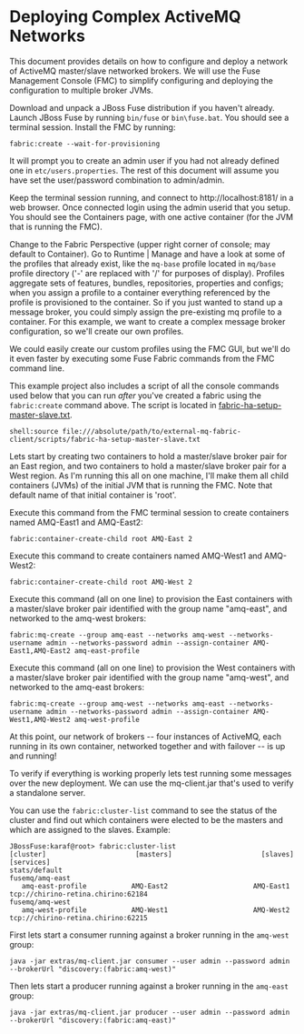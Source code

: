 Deploying Complex ActiveMQ Networks
===================================

This document provides details on how to configure and deploy a network
of ActiveMQ master/slave networked brokers. We will use the Fuse
Management Console (FMC) to simplify configuring and deploying the 
configuration to multiple broker JVMs.

Download and unpack a JBoss Fuse distribution if you haven't already.
Launch JBoss Fuse by running `bin/fuse` or `bin\fuse.bat`. You should see a
terminal session. Install the FMC by running: 

    fabric:create --wait-for-provisioning

It will prompt you to create an admin user if you had not already
defined one in `etc/users.properties`. The rest of this document
will assume you have set the user/password combination to admin/admin.

Keep the terminal session running, and connect to
http://localhost:8181/ in a web browser. Once connected
login using the admin userid that you setup. You should see the
Containers page, with one active container (for the JVM that is running
the FMC).

Change to the Fabric Perspective (upper right corner of console; may
default to Container). Go to Runtime | Manage and have a look at some
of the profiles that already exist, like the `mq-base` profile located in
`mq/base` profile directory ('-' are replaced with '/' for purposes of display).
Profiles aggregate sets of features, bundles, repositories, properties
and configs; when you assign a profile to a container everything referenced
by the profile is provisioned to the container. So if you just wanted to stand
up a message broker, you could simply assign the pre-existing mq
profile to a container. For this example, we want to create a complex
message broker configuration, so we'll create our own profiles.

We could easily create our custom profiles using the FMC GUI, but we'll
do it even faster by executing some Fuse Fabric commands from the FMC
command line. 

This example project also includes a script of all the console commands
used below that you can run *after* you've created a fabric using the
`fabric:create` command above. The script is located in [fabric-ha-setup-master-slave.txt](./scripts/fabric-ha-setup-master-slave.txt).

    shell:source file:///absolute/path/to/external-mq-fabric-client/scripts/fabric-ha-setup-master-slave.txt

Lets start by creating two containers to hold a master/slave broker
pair for an East region, and two containers to hold a master/slave
broker pair for a West region. As I'm running this all on one machine,
I'll make them all child containers (JVMs) of the initial JVM that is
running the FMC. Note that default name of that initial container is
'root'.

Execute this command from the FMC terminal session to create containers
named AMQ-East1 and AMQ-East2:

    fabric:container-create-child root AMQ-East 2

Execute this command to create containers named AMQ-West1 and AMQ-West2:

    fabric:container-create-child root AMQ-West 2

Execute this command (all on one line) to provision the East containers
with a master/slave broker pair identified with the group name
"amq-east", and networked to the amq-west brokers:

    fabric:mq-create --group amq-east --networks amq-west --networks-username admin --networks-password admin --assign-container AMQ-East1,AMQ-East2 amq-east-profile

Execute this command (all on one line) to provision the West containers
with a master/slave broker pair identified with the group name
"amq-west", and networked to the amq-east brokers:

    fabric:mq-create --group amq-west --networks amq-east --networks-username admin --networks-password admin --assign-container AMQ-West1,AMQ-West2 amq-west-profile

At this point, our network of brokers -- four instances of ActiveMQ, each
running in its own container, networked together and with failover -- is up and
running!

To verify if everything is working properly lets test running some messages over
the new deployment. We can use the mq-client.jar that's used to verify a
standalone server.

<!-- NOTE: You need an jboss-fuse more recent than the 015 build for the following to work. -->

You can use the `fabric:cluster-list` command to see the status of the cluster and find
out which containers were elected to be the masters and which are assigned to
the slaves. Example:

    JBossFuse:karaf@root> fabric:cluster-list
    [cluster]                      [masters]                      [slaves]                       [services]
    stats/default                                                                                
    fusemq/amq-east
       amq-east-profile           AMQ-East2                     AMQ-East1                     tcp://chirino-retina.chirino:62184
    fusemq/amq-west
       amq-west-profile           AMQ-West1                     AMQ-West2                     tcp://chirino-retina.chirino:62215

First lets start a consumer running against a broker running in the `amq-west` group:

    java -jar extras/mq-client.jar consumer --user admin --password admin --brokerUrl "discovery:(fabric:amq-west)"

Then lets start a producer running against a broker running in the `amq-east` group:

    java -jar extras/mq-client.jar producer --user admin --password admin --brokerUrl "discovery:(fabric:amq-east)"